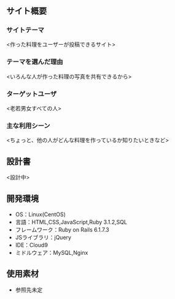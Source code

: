 # <portfolio>

## サイト概要
### サイトテーマ
<作った料理をユーザーが投稿できるサイト>

### テーマを選んだ理由
<いろんな人が作った料理の写真を共有できるから>

### ターゲットユーザ
<老若男女すべての人>

### 主な利用シーン
<ちょっと、他の人がどんな料理を作っているか知りたいときなど>

## 設計書
<設計中>

## 開発環境
- OS：Linux(CentOS)
- 言語：HTML,CSS,JavaScript,Ruby 3.1.2,SQL
- フレームワーク：Ruby on Rails 6.1.7.3
- JSライブラリ：jQuery
- IDE：Cloud9
- ミドルウェア：MySQL,Nginx

## 使用素材
- 参照先未定